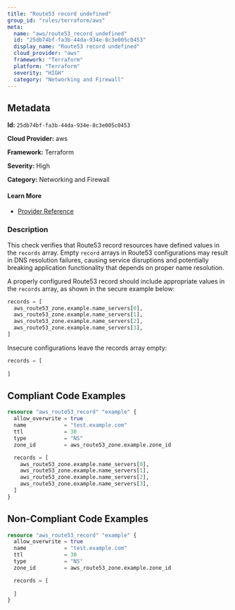 ```yaml
---
title: "Route53 record undefined"
group_id: "rules/terraform/aws"
meta:
  name: "aws/route53_record_undefined"
  id: "25db74bf-fa3b-44da-934e-8c3e005c0453"
  display_name: "Route53 record undefined"
  cloud_provider: "aws"
  framework: "Terraform"
  platform: "Terraform"
  severity: "HIGH"
  category: "Networking and Firewall"
---
```

## Metadata

**Id:** `25db74bf-fa3b-44da-934e-8c3e005c0453`

**Cloud Provider:** aws

**Framework:** Terraform

**Severity:** High

**Category:** Networking and Firewall

#### Learn More

 - [Provider Reference](https://registry.terraform.io/providers/hashicorp/aws/latest/docs/resources/route53_record)

### Description

 This check verifies that Route53 record resources have defined values in the `records` array. Empty `record` arrays in Route53 configurations may result in DNS resolution failures, causing service disruptions and potentially breaking application functionality that depends on proper name resolution.

A properly configured Route53 record should include appropriate values in the `records` array, as shown in the secure example below:

```terraform
records = [
  aws_route53_zone.example.name_servers[0],
  aws_route53_zone.example.name_servers[1],
  aws_route53_zone.example.name_servers[2],
  aws_route53_zone.example.name_servers[3],
]
```

Insecure configurations leave the records array empty:

```terraform
records = [
  
]
```


## Compliant Code Examples
```terraform
resource "aws_route53_record" "example" {
  allow_overwrite = true
  name            = "test.example.com"
  ttl             = 30
  type            = "NS"
  zone_id         = aws_route53_zone.example.zone_id

  records = [
    aws_route53_zone.example.name_servers[0],
    aws_route53_zone.example.name_servers[1],
    aws_route53_zone.example.name_servers[2],
    aws_route53_zone.example.name_servers[3],
  ]
}
```
## Non-Compliant Code Examples
```terraform
resource "aws_route53_record" "example" {
  allow_overwrite = true
  name            = "test.example.com"
  ttl             = 30
  type            = "NS"
  zone_id         = aws_route53_zone.example.zone_id

  records = [
    
  ]
}
```